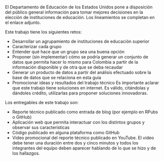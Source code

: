 El Departamento de Educación de los Estados Unidos pone a disposición del público general información para tomar mejores decisiones en la elección de instituciones de educación. Los lineamientos se completan en el enlace adjunto.

Este trabajo tiene los siguientes retos:
- Desarrollar un agrupamiento de instituciones de educación superior
- Caracterizar cada grupo
- Entender qué hace que un grupo sea una buena opción
- Proponer (sin implementar) cómo se podría generar un conjunto de datos que permita hacer lo mismo para Colombia a partir de la información disponible y de otra que se deba recaudar
- Generar un producto de datos a partir del análisis efectuado sobre la base de datos que se relaciona en esta guía
- Promocionar ideas y resultados del trabajo técnico
Es importante aclarar que este trabajo tiene soluciones en internet. Es válido, citándolas y dándoles crédito, utilizarlas para proponer soluciones innovadoras.

Los entregables de este trabajo son:
- Reporte técnico publicado como entrada de blog (por ejemplo en RPubs o GitHub)
- Aplicación web que permita interactuar con los distintos grupos y observar sus características
- Código publicado en alguna plataforma como GitHub
- Video promocional del reporte técnico publicado en YouTube. El video debe tener una duración entre dos y cinco minutos y todos los integrantes del equipo deben aparecer hablando de lo que se hizo y de los hallazgos.
